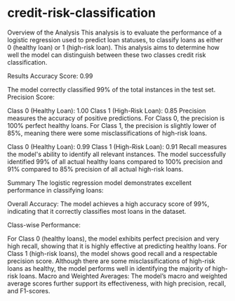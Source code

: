 # credit-risk-classification
Overview of the Analysis
This analysis is to evaluate the performance of a logistic regression used to predict loan statuses, to classify loans as either 0 (healthy loan) or 1 (high-risk loan). This analysis aims to determine how well the model can distinguish between these two classes credit risk classification.

Results
Accuracy Score: 0.99

The model correctly classified 99% of the total instances in the test set.
Precision Score:

Class 0 (Healthy Loan): 1.00
Class 1 (High-Risk Loan): 0.85
Precision measures the accuracy of positive predictions. For Class 0, the precision is 100% perfect healthy loans. For Class 1, the precision is slightly lower of 85%, meaning there were some misclassifications of high-risk loans.

Class 0 (Healthy Loan): 0.99
Class 1 (High-Risk Loan): 0.91
Recall measures the model's ability to identify all relevant instances. The model successfully identified 99% of all actual healthy loans compared to 100% precision and 91% compared to 85% precision of all actual high-risk loans.

Summary
The logistic regression model demonstrates excellent performance in classifying loans:

Overall Accuracy: The model achieves a high accuracy score of 99%, indicating that it correctly classifies most loans in the dataset.

Class-wise Performance:

For Class 0 (healthy loans), the model exhibits perfect precision and very high recall, showing that it is highly effective at predicting healthy loans.
For Class 1 (high-risk loans), the model shows good recall and a respectable precision score. Although there are some misclassifications of high-risk loans as healthy, the model performs well in identifying the majority of high-risk loans.
Macro and Weighted Averages: The model’s macro and weighted average scores further support its effectiveness, with high precision, recall, and F1-scores.

